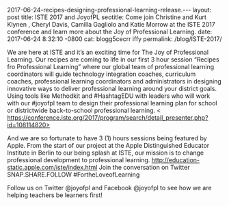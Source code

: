 2017-06-24-recipes-designing-professional-learning-release.---
layout: post
title: ISTE 2017 and JoyofPL
seotitle: Come join Christine and Kurt Klynen , Cheryl Davis, Camilla Gagliolo and Katie Morrow at the ISTE 2017 conference and learn more about the Joy of Professional Learning.
date: 2017-06-24 8:32:10 -0800
cat: blogg5cecrr iffy
permalink: /blog/ISTE-2017/

We are here at ISTE and it’s an exciting time for The Joy of Professional Learning. Our recipes are coming to life in our first 3 hour session “Recipes fro Professional Learning” where our global team of professional learning coordinators will guide technology integration coaches, curriculum coaches, professional learning coordinators and administrators in designing innovative ways to deliver professional learning around your district goals. Using tools like Methodkit and #HashtagEDU with leaders who will work with our #joyofpl team to design their professional learning plan for school or districtwide back-to-school professional learning. < https://conference.iste.org/2017/program/search/detail_presenter.php?id=108114820>

And we are so fortunate to have 3 (1) hours sessions being featured by Apple. From the start of our project at the Apple Distinguished Educator Institute in Berlin to our being splash at ISTE, our mission  is to change professional development to professional learning.  <http://education-static.apple.com/iste/index.html> Join the conversation on Twitter SNAP.SHARE.FOLLOW #FortheLoveofLearning

Follow us on Twitter @joyofpl and Facebook @joyofpl to see how we are helping teachers be learners first! 
